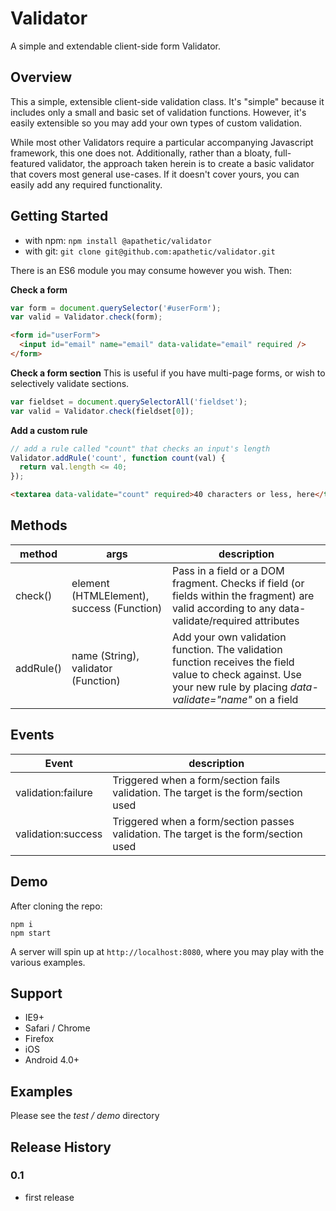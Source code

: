 # Validator

A simple and extendable client-side form Validator.

## Overview

This a simple, extensible client-side validation class. It's "simple" because it includes only a small and basic set of validation functions. However, it's easily extensible so you may add your own types of custom validation.

While most other Validators require a particular accompanying Javascript framework, this one does not. Additionally, rather than a bloaty, full-featured validator, the approach taken herein is to create a basic validator that covers most general use-cases. If it doesn't cover yours, you can easily add any required functionality.</p>

## Getting Started

* with npm:  ```npm install @apathetic/validator```
* with git:  ```git clone git@github.com:apathetic/validator.git```

There is an ES6 module you may consume however you wish. Then:

**Check a form**
```javascript
var form = document.querySelector('#userForm');
var valid = Validator.check(form);
```

```html
<form id="userForm">
  <input id="email" name="email" data-validate="email" required />
</form>
```

**Check a form section**
This is useful if you have multi-page forms, or wish to selectively validate sections.
```javascript
var fieldset = document.querySelectorAll('fieldset');
var valid = Validator.check(fieldset[0]);
```

**Add a custom rule**
```javascript
// add a rule called "count" that checks an input's length
Validator.addRule('count', function count(val) {
  return val.length <= 40;
});
```
```html
<textarea data-validate="count" required>40 characters or less, here</textarea>
```

## Methods

| method | args | description |
| ------ | ----------- | ---------|
| check() | element (HTMLElement), success (Function) | Pass in a field or a DOM fragment. Checks if field (or fields within the fragment) are valid according to any data-validate/required attributes |
| addRule() | name (String), validator (Function) | Add your own validation function. The validation function receives the field value to check against. Use your new rule by placing _data-validate="name"_ on a field |


## Events

| Event | description |
| ------ | ---------|
| validation:failure | Triggered when a form/section fails validation. The target is the form/section used |
| validation:success | Triggered when a form/section passes validation. The target is the form/section used |

## Demo

After cloning the repo:
```
npm i
npm start
```

A server will spin up at ```http://localhost:8080```, where you may play with the various examples.

## Support
* IE9+
* Safari / Chrome
* Firefox
* iOS
* Android 4.0+

## Examples

Please see the _test / demo_ directory

## Release History

### 0.1
* first release
